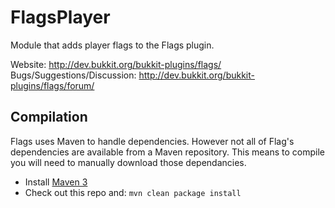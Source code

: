 FlagsPlayer
===========

Module that adds player flags to the Flags plugin.

Website: <http://dev.bukkit.org/bukkit-plugins/flags/>  
Bugs/Suggestions/Discussion: <http://dev.bukkit.org/bukkit-plugins/flags/forum/>  

Compilation
-----------

Flags uses Maven to handle dependencies.  However not all of Flag's dependencies are available from a Maven repository. This means to compile you will need to manually download those dependancies.
* Install [Maven 3](http://maven.apache.org/download.html)
* Check out this repo and: `mvn clean package install`
